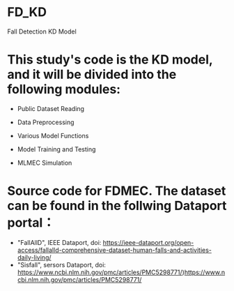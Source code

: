 # FD_KD
Fall Detection KD Model
#  This study's code is the KD model, and it will be divided into the following modules:

  * Public Dataset Reading

  * Data Preprocessing

  * Various Model Functions

  * Model Training and Testing

  * MLMEC Simulation


#  Source code for FDMEC. The dataset can be found in the follwing Dataport portal：
 * "FallAllD", IEEE Dataport, doi: https://ieee-dataport.org/open-access/fallalld-comprehensive-dataset-human-falls-and-activities-daily-living/
 * "Sisfall", sersors Dataport, doi: https://www.ncbi.nlm.nih.gov/pmc/articles/PMC5298771/)https://www.ncbi.nlm.nih.gov/pmc/articles/PMC5298771/
